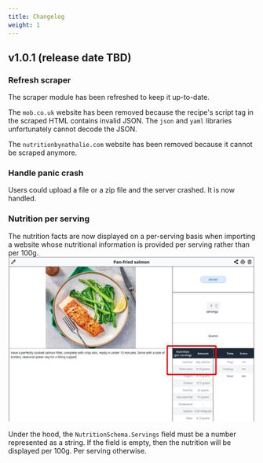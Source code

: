 ```yaml
---
title: Changelog
weight: 1
---
```


## v1.0.1 (release date TBD)

### Refresh scraper

The scraper module has been refreshed to keep it up-to-date. 
 
The `mob.co.uk` website has been removed because the recipe's script tag in the scraped HTML contains invalid JSON.
The `json` and `yaml` libraries unfortunately cannot decode the JSON.

The `nutritionbynathalie.com` website has been removed because it cannot be scraped anymore.

### Handle panic crash

Users could upload a file or a zip file and the server crashed. It is now handled.

### Nutrition per serving

The nutrition facts are now displayed on a per-serving basis when importing a website whose nutritional information is provided per serving rather than per 100g.
![](images/v1.0.1/fixed-salmon.webp)

Under the hood, the `NutritionSchema.Servings` field must be a number represented as a string. If the field is empty, then the nutrition will be displayed per 100g. Per serving otherwise.
